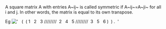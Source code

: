 A square matrix A with entries A~ij~ is called symmetric if A~ij~=A~ji~
for all i and j. In other words, the matrix is equal to its own
transpose.

Eg
!['   (  ( 1   2   3 ////////  2   4   5 ////////  3   5   6 )  ) .  '](../dictionary/equation_images/3695.1..png)
